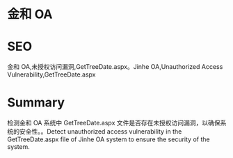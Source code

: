 # 金和 OA
# SEO
金和 OA,未授权访问漏洞,GetTreeDate.aspx。Jinhe OA,Unauthorized Access Vulnerability,GetTreeDate.aspx
# Summary
检测金和 OA 系统中 GetTreeDate.aspx 文件是否存在未授权访问漏洞，以确保系统的安全性。。Detect unauthorized access vulnerability in the GetTreeDate.aspx file of Jinhe OA system to ensure the security of the system.
